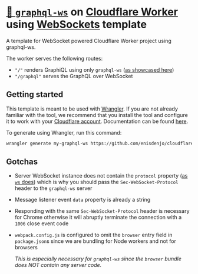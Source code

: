 # [🚡 `graphql-ws`](https://github.com/enisdenjo/graphql-ws) on [Cloudflare Worker](https://workers.cloudflare.com/) using [WebSockets](https://developers.cloudflare.com/workers/runtime-apis/websockets) template

A template for WebSocket powered Cloudflare Worker project using graphql-ws.

The worker serves the following routes:

- `"/"` renders GraphiQL using only `graphql-ws` ([as showcased here](https://gist.github.com/enisdenjo/a68312878fdc4df299cb0433c60c1dea))
- `"/graphql"` serves the GraphQL over WebSocket

## Getting started

This template is meant to be used with [Wrangler](https://github.com/cloudflare/wrangler). If you are not already familiar with the tool, we recommend that you install the tool and configure it to work with your [Cloudflare account](https://dash.cloudflare.com). Documentation can be found [here](https://developers.cloudflare.com/workers/tooling/wrangler/).

To generate using Wrangler, run this command:

```bash
wrangler generate my-graphql-ws https://github.com/enisdenjo/cloudflare-worker-graphql-ws-template
```

## Gotchas

- Server WebSocket instance does not contain the `protocol` property ([as `ws` does](https://github.com/websockets/ws/blob/145480a5b520ee951d848009d51069bfd7ed928c/lib/websocket.js#L115-L120)) which is why you should pass the `Sec-WebSocket-Protocol` header to the `graphql-ws` server
- Message listener event `data` property is already a string
- Responding with the same `Sec-WebSocket-Protocol` header is necessary for Chrome otherwise it will abruptly terminate the connection with a `1006` close event code
- `webpack.config.js` is configured to omit the `browser` entry field in `package.json`s since we are bundling for Node workers and not for browsers

  _This is especially necessary for `graphql-ws` since the `browser` bundle does NOT contain any server code._
